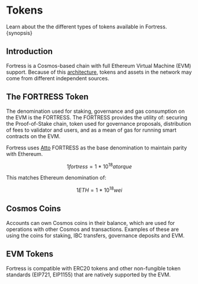 <!--
order: 2
-->

# Tokens

Learn about the the different types of tokens available in Fortress. {synopsis}

## Introduction

Fortress is a Cosmos-based chain with full Ethereum Virtual Machine (EVM) support. Because of this [architecture](./../technical_concepts/architecture.md), tokens and assets in the network may come from different independent sources.

## The FORTRESS Token

The denomination used for staking, governance and gas consumption on the EVM is the FORTRESS. The FORTRESS provides the utility of: securing the Proof-of-Stake chain, token used for governance proposals, distribution of fees to validator and users, and as a mean of gas for running smart contracts on the EVM.

Fortress uses [Atto](https://en.wikipedia.org/wiki/Atto-) FORTRESS as the base denomination to maintain parity with Ethereum.

$$1 fortress = 1 ~ * ~ 10^{18} atorque$$

This matches Ethereum denomination of:

$$1 ETH = 1 ~ * ~ 10^{18} wei$$

## Cosmos Coins

Accounts can own Cosmos coins in their balance, which are used for operations with other Cosmos and transactions. Examples of these are using the coins for staking, IBC transfers, governance deposits and EVM.

## EVM Tokens

Fortress is compatible with ERC20 tokens and other non-fungible token standards (EIP721, EIP1155)
that are natively supported by the EVM.
